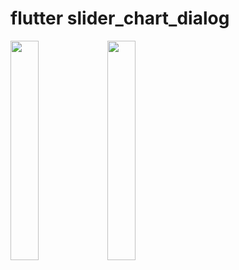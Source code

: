 # flutter slider_chart_dialog

<img src="https://github.com/CHOIGOYO/slider_chart_dialog/assets/111892466/b7db7d30-d02d-499c-9fa3-30525ddd6456" width="30%" height="30%"/>
<img src="https://github.com/CHOIGOYO/slider_chart_dialog/assets/111892466/91607298-e656-4532-97ba-72c53e5aaac5" width="30%" height="30%"/>
